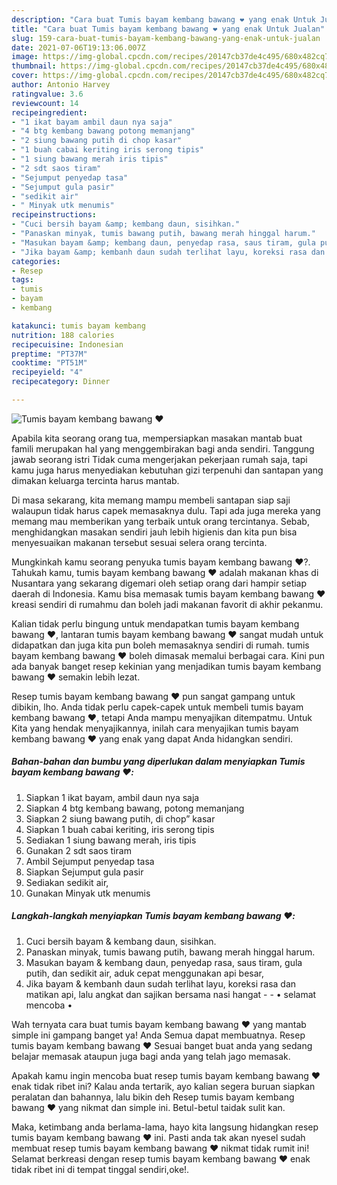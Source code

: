 ```yaml
---
description: "Cara buat Tumis bayam kembang bawang ❤️ yang enak Untuk Jualan"
title: "Cara buat Tumis bayam kembang bawang ❤️ yang enak Untuk Jualan"
slug: 159-cara-buat-tumis-bayam-kembang-bawang-yang-enak-untuk-jualan
date: 2021-07-06T19:13:06.007Z
image: https://img-global.cpcdn.com/recipes/20147cb37de4c495/680x482cq70/tumis-bayam-kembang-bawang-❤️-foto-resep-utama.jpg
thumbnail: https://img-global.cpcdn.com/recipes/20147cb37de4c495/680x482cq70/tumis-bayam-kembang-bawang-❤️-foto-resep-utama.jpg
cover: https://img-global.cpcdn.com/recipes/20147cb37de4c495/680x482cq70/tumis-bayam-kembang-bawang-❤️-foto-resep-utama.jpg
author: Antonio Harvey
ratingvalue: 3.6
reviewcount: 14
recipeingredient:
- "1 ikat bayam ambil daun nya saja"
- "4 btg kembang bawang potong memanjang"
- "2 siung bawang putih di chop kasar"
- "1 buah cabai keriting iris serong tipis"
- "1 siung bawang merah iris tipis"
- "2 sdt saos tiram"
- "Sejumput penyedap tasa"
- "Sejumput gula pasir"
- "sedikit air"
- " Minyak utk menumis"
recipeinstructions:
- "Cuci bersih bayam &amp; kembang daun, sisihkan."
- "Panaskan minyak, tumis bawang putih, bawang merah hinggal harum."
- "Masukan bayam &amp; kembang daun, penyedap rasa, saus tiram, gula putih, dan sedikit air, aduk cepat menggunakan api besar,"
- "Jika bayam &amp; kembanh daun sudah terlihat layu, koreksi rasa dan matikan api, lalu angkat dan sajikan bersama nasi hangat   • selamat mencoba •"
categories:
- Resep
tags:
- tumis
- bayam
- kembang

katakunci: tumis bayam kembang 
nutrition: 188 calories
recipecuisine: Indonesian
preptime: "PT37M"
cooktime: "PT51M"
recipeyield: "4"
recipecategory: Dinner

---
```



![Tumis bayam kembang bawang ❤️](https://img-global.cpcdn.com/recipes/20147cb37de4c495/680x482cq70/tumis-bayam-kembang-bawang-❤️-foto-resep-utama.jpg)

Apabila kita seorang orang tua, mempersiapkan masakan mantab buat famili merupakan hal yang menggembirakan bagi anda sendiri. Tanggung jawab seorang istri Tidak cuma mengerjakan pekerjaan rumah saja, tapi kamu juga harus menyediakan kebutuhan gizi terpenuhi dan santapan yang dimakan keluarga tercinta harus mantab.

Di masa  sekarang, kita memang mampu membeli santapan siap saji walaupun tidak harus capek memasaknya dulu. Tapi ada juga mereka yang memang mau memberikan yang terbaik untuk orang tercintanya. Sebab, menghidangkan masakan sendiri jauh lebih higienis dan kita pun bisa menyesuaikan makanan tersebut sesuai selera orang tercinta. 



Mungkinkah kamu seorang penyuka tumis bayam kembang bawang ❤️?. Tahukah kamu, tumis bayam kembang bawang ❤️ adalah makanan khas di Nusantara yang sekarang digemari oleh setiap orang dari hampir setiap daerah di Indonesia. Kamu bisa memasak tumis bayam kembang bawang ❤️ kreasi sendiri di rumahmu dan boleh jadi makanan favorit di akhir pekanmu.

Kalian tidak perlu bingung untuk mendapatkan tumis bayam kembang bawang ❤️, lantaran tumis bayam kembang bawang ❤️ sangat mudah untuk didapatkan dan juga kita pun boleh memasaknya sendiri di rumah. tumis bayam kembang bawang ❤️ boleh dimasak memalui berbagai cara. Kini pun ada banyak banget resep kekinian yang menjadikan tumis bayam kembang bawang ❤️ semakin lebih lezat.

Resep tumis bayam kembang bawang ❤️ pun sangat gampang untuk dibikin, lho. Anda tidak perlu capek-capek untuk membeli tumis bayam kembang bawang ❤️, tetapi Anda mampu menyajikan ditempatmu. Untuk Kita yang hendak menyajikannya, inilah cara menyajikan tumis bayam kembang bawang ❤️ yang enak yang dapat Anda hidangkan sendiri.

<!--inarticleads1-->

##### Bahan-bahan dan bumbu yang diperlukan dalam menyiapkan Tumis bayam kembang bawang ❤️:

1. Siapkan 1 ikat bayam, ambil daun nya saja
1. Siapkan 4 btg kembang bawang, potong memanjang
1. Siapkan 2 siung bawang putih, di chop” kasar
1. Siapkan 1 buah cabai keriting, iris serong tipis
1. Sediakan 1 siung bawang merah, iris tipis
1. Gunakan 2 sdt saos tiram
1. Ambil Sejumput penyedap tasa
1. Siapkan Sejumput gula pasir
1. Sediakan sedikit air,
1. Gunakan  Minyak utk menumis




<!--inarticleads2-->

##### Langkah-langkah menyiapkan Tumis bayam kembang bawang ❤️:

1. Cuci bersih bayam &amp; kembang daun, sisihkan.
1. Panaskan minyak, tumis bawang putih, bawang merah hinggal harum.
1. Masukan bayam &amp; kembang daun, penyedap rasa, saus tiram, gula putih, dan sedikit air, aduk cepat menggunakan api besar,
1. Jika bayam &amp; kembanh daun sudah terlihat layu, koreksi rasa dan matikan api, lalu angkat dan sajikan bersama nasi hangat  -  - • selamat mencoba •




Wah ternyata cara buat tumis bayam kembang bawang ❤️ yang mantab simple ini gampang banget ya! Anda Semua dapat membuatnya. Resep tumis bayam kembang bawang ❤️ Sesuai banget buat anda yang sedang belajar memasak ataupun juga bagi anda yang telah jago memasak.

Apakah kamu ingin mencoba buat resep tumis bayam kembang bawang ❤️ enak tidak ribet ini? Kalau anda tertarik, ayo kalian segera buruan siapkan peralatan dan bahannya, lalu bikin deh Resep tumis bayam kembang bawang ❤️ yang nikmat dan simple ini. Betul-betul taidak sulit kan. 

Maka, ketimbang anda berlama-lama, hayo kita langsung hidangkan resep tumis bayam kembang bawang ❤️ ini. Pasti anda tak akan nyesel sudah membuat resep tumis bayam kembang bawang ❤️ nikmat tidak rumit ini! Selamat berkreasi dengan resep tumis bayam kembang bawang ❤️ enak tidak ribet ini di tempat tinggal sendiri,oke!.

